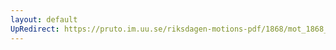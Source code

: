 ```yaml
---
layout: default
UpRedirect: https://pruto.im.uu.se/riksdagen-motions-pdf/1868/mot_1868__ak__324/mot_1868__ak__324-004.pdf
---
```

